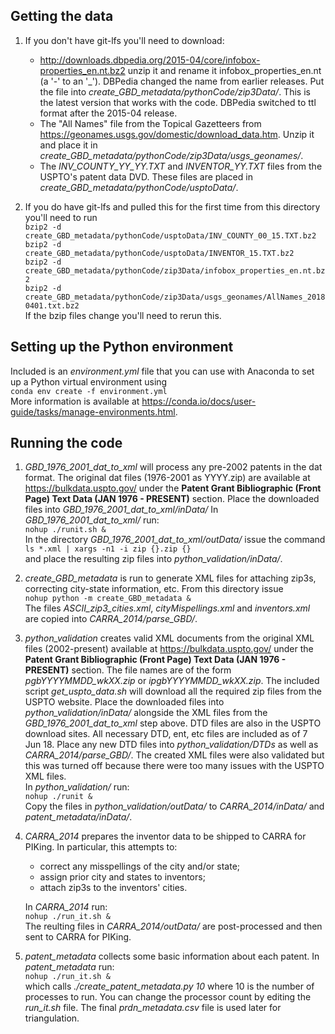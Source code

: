 ## Getting the data
1.	If you don't have git-lfs you'll need to download:
	* http://downloads.dbpedia.org/2015-04/core/infobox-properties_en.nt.bz2 
	unzip it and rename it infobox_properties_en.nt (a '-' to an '_'). 
	DBPedia changed the name from earlier releases.
	Put the file into _create_GBD_metadata/pythonCode/zip3Data/_.
	This is the latest version that works with the code.
	DBPedia switched to ttl format after the 2015-04 release.
	* The "All Names" file from the Topical Gazetteers from 
	https://geonames.usgs.gov/domestic/download_data.htm.
	Unzip it and place it in _create_GBD_metadata/pythonCode/zip3Data/usgs_geonames/_.
	* The _INV\_COUNTY\_YY\_YY.TXT_ and _INVENTOR\_YY.TXT_ files from the USPTO's patent data DVD.
	These files are placed in _create_GBD_metadata/pythonCode/usptoData/_.

2.	If you do have git-lfs and pulled this for the first time from this directory you'll need to run  
    `bzip2 -d create_GBD_metadata/pythonCode/usptoData/INV_COUNTY_00_15.TXT.bz2`  
    `bzip2 -d create_GBD_metadata/pythonCode/usptoData/INVENTOR_15.TXT.bz2`  
	`bzip2 -d create_GBD_metadata/pythonCode/zip3Data/infobox_properties_en.nt.bz2`  
	`bzip2 -d create_GBD_metadata/pythonCode/zip3Data/usgs_geonames/AllNames_20180401.txt.bz2`  
	If the bzip files change you'll need to rerun this.

## Setting up the Python environment
Included is an _environment.yml_ file that you can use with Anaconda to set up a Python virtual environment using  
`conda env create -f environment.yml`  
More information is available at https://conda.io/docs/user-guide/tasks/manage-environments.html.

## Running the code
1.	_GBD\_1976\_2001\_dat\_to\_xml_ will process any pre-2002 patents in the dat format.
	The original dat files (1976-2001 as YYYY.zip) are available at 
	https://bulkdata.uspto.gov/
	under the **Patent Grant Bibliographic (Front Page) Text Data (JAN 1976 - PRESENT)** section.
	Place the downloaded files into _GBD\_1976\_2001\_dat\_to\_xml/inData/_
	In _GBD\_1976\_2001\_dat\_to\_xml/_ run:  
	`nohup ./runit.sh &`  
	In the directory _GBD\_1976\_2001\_dat\_to\_xml/outData/_ issue the command  
	`ls *.xml | xargs -n1 -i zip {}.zip {}`  
	and place the resulting zip files into _python\_validation/inData/_.

2.	_create\_GBD\_metadata_ is run to generate XML files
	for attaching zip3s, correcting city-state information, etc.
	From this directory issue  
	`nohup python -m create_GBD_metadata &`  
	The files 
	_ASCII\_zip3\_cities.xml_, 
	_cityMispellings.xml_ and 
	_inventors.xml_
	are copied into _CARRA\_2014/parse\_GBD/_.

3.	_python\_validation_ creates valid XML documents from the original XML files (2002-present) available at 
	https://bulkdata.uspto.gov/
	under the **Patent Grant Bibliographic (Front Page) Text Data (JAN 1976 - PRESENT)** section.
	The file names are of the form _pgbYYYYMMDD_wkXX.zip_ or _ipgbYYYYMMDD_wkXX.zip_.
	The included script _get\_uspto\_data.sh_ will download all the required zip files from the USPTO website.
	Place the downloaded files into _python\_validation/inData/_ alongside the XML files from the _GBD\_1976\_2001\_dat\_to\_xml_ step above.
	DTD files are also in the USPTO download sites.
	All necessary DTD, ent, etc files are included as of 7 Jun 18.
	Place any new DTD files into _python\_validation/DTDs_ as well as _CARRA\_2014/parse_GBD/_.
	The created XML files were also validated but this was turned off because there were too many issues with the USPTO XML files.  
	In _python\_validation/_ run:  
	`nohup ./runit &`  
	Copy the files in _python\_validation/outData/_ to _CARRA\_2014/inData/_ and _patent\_metadata/inData/_.

4.	_CARRA\_2014_ prepares the inventor data to be shipped to CARRA for PIKing.
	In particular, this attempts to:
	* correct any misspellings of the city and/or state;
	* assign prior city and states to inventors;
	* attach zip3s to the inventors' cities.

	In _CARRA\_2014_ run:  
	`nohup ./run_it.sh &`  
	The reulting files in _CARRA\_2014/outData/_ are post-processed and then sent to CARRA for PIKing.

5.	_patent\_metadata_ collects some basic information about each patent.
	In _patent\_metadata_ run:  
	`nohup ./run_it.sh &`  
	which calls _./create\_patent\_metadata.py 10_ where 10 is the number of processes to run.
	You can change the processor count by editing the _run\_it.sh_ file.
	The final _prdn\_metadata.csv_ file is used later for triangulation.

